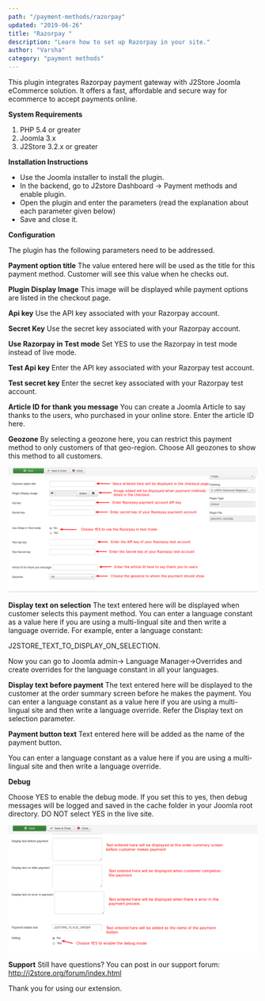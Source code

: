 ```yaml
---
path: "/payment-methods/razorpay"
updated: "2019-06-26"
title: "Razorpay "
description: "Learn how to set up Razorpay in your site."
author: "Varsha"
category: "payment methods"
---
```


This plugin integrates Razorpay payment gateway with J2Store Joomla eCommerce solution. It offers a fast, affordable and secure way for ecommerce to accept payments online.

**System Requirements**
1. PHP 5.4 or greater
2. Joomla 3.x
3. J2Store 3.2.x or greater


**Installation Instructions**

* Use the Joomla installer to install the plugin.
* In the backend, go to J2store Dashboard -> Payment methods and enable plugin.
* Open the plugin and enter the parameters (read the explanation about each parameter given below)
* Save and close it.

**Configuration**

The plugin has the following parameters need to be addressed.

**Payment option title**
The value entered here will be used as the title for this payment method. Customer will see this value when he checks out.

**Plugin Display Image**
This image will be displayed while payment options are listed in the checkout page.

**Api key**
Use the API key associated with your Razorpay account.

**Secret Key**
Use the secret key associated with your Razorpay account.

**Use Razorpay in Test mode**
Set YES to use the Razorpay in test mode instead of live mode.

**Test Api key**
Enter the API key associated with your Razorpay test account.

**Test secret key**
Enter the secret key associated with your Razorpay test account.

**Article ID for thank you message**
You can create a Joomla Article to say thanks to the users, who purchased in your online store. Enter the article ID here.

**Geozone**
By selecting a geozone here, you can restrict this payment method to only customers of that geo-region. Choose All geozones to show this method to all customers.


![razorpay1](../../images/payment-methods/razorpay/razorpay_01.png)

**Display text on selection**
The text entered here will be displayed when customer selects this payment method. You can enter a language constant as a value here if you are using a multi-lingual site and then write a language override. For example, enter a language constant:

J2STORE_TEXT_TO_DISPLAY_ON_SELECTION.

Now you can go to Joomla admin-> Language Manager->Overrides and create overrides for the language constant in all your languages.

**Display text before payment**
The text entered here will be displayed to the customer at the order summary screen before he makes the payment. You can enter a language constant as a value here if you are using a multi-lingual site and then write a language override. Refer the Display text on selection parameter.

**Payment button text**
Text entered here will be added as the name of the payment button.

You can enter a language constant as a value here if you are using a multi-lingual site and then write a language override.

**Debug**

Choose YES to enable the debug mode. If you set this to yes, then debug messages will be logged and saved in the cache folder in your Joomla root directory. DO NOT select YES in the live site.

![razorpay2](../../images/payment-methods/razorpay/razorpay_02.png)
**Support**
Still have questions? You can post in our support forum: http://j2store.org/forum/index.html

Thank you for using our extension.